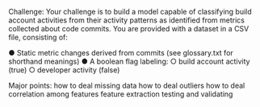 Challenge: Your challenge is to build a model capable of classifying build account activities from their activity patterns as identified from metrics collected about code commits. You are provided with a dataset in a CSV file, consisting of:
 
●	Static metric changes derived from commits (see glossary.txt for shorthand meanings)
●	A boolean flag labeling:
○	build account activity (true)
○	developer activity (false)

Major points:
how to deal missing data
how to deal outliers
how to deal correlation among features
feature extraction 
testing and validating
